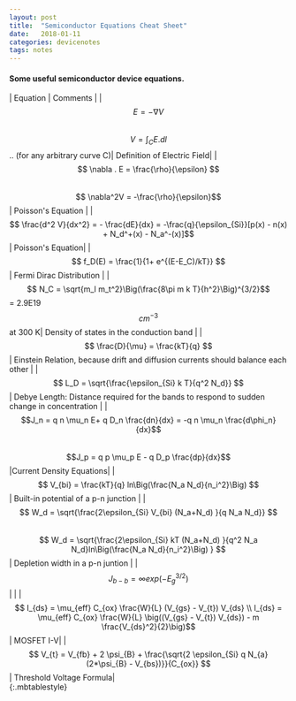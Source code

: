 ```yaml
---
layout: post
title:  "Semiconductor Equations Cheat Sheet"
date:   2018-01-11
categories: devicenotes
tags: notes
---
```


#### Some useful semiconductor device equations.

| Equation | Comments |
| $$ E = -\nabla V $$ <br> $$ V = \int_C E.dl $$ .. (for any arbitrary curve C)| Definition of Electric Field|
| $$ \nabla . E = \frac{\rho}{\epsilon} $$ <br> $$ \nabla^2V = -\frac{\rho}{\epsilon}$$  | Poisson's Equation |
| $$ \frac{d^2 V}{dx^2} = - \frac{dE}{dx} = -\frac{q}{\epsilon_{Si}}[p(x) - n(x) + N_d^+(x) - N_a^-(x)]$$| Poisson's Equation|
| $$ f_D(E) = \frac{1}{1+ e^{(E-E_C)/kT}} $$ | Fermi Dirac Distribution |
| $$ N_C = \sqrt{m_l m_t^2}\Big(\frac{8\pi m k T}{h^2}\Big)^{3/2}$$ = 2.9E19 $$cm^{-3}$$  at 300 K| Density of states in the conduction band | 
| $$ \frac{D}{\mu} = \frac{kT}{q} $$ | Einstein Relation, because drift and diffusion currents should balance each other |
| $$ L_D = \sqrt{\frac{\epsilon_{Si} k T}{q^2 N_d}} $$ | Debye Length: Distance required for the bands to respond to sudden change in concentration |
|$$J_n = q n \mu_n E+ q D_n \frac{dn}{dx} = -q n \mu_n \frac{d\phi_n}{dx}$$  <br> $$J_p = q p \mu_p E - q D_p \frac{dp}{dx}$$ |Current Density Equations|
| $$ V_{bi} = \frac{kT}{q} ln\Big(\frac{N_a N_d}{n_i^2}\Big) $$ | Built-in potential of a p-n junction | 
| $$ W_d = \sqrt{\frac{2\epsilon_{Si} V_{bi} (N_a+N_d) }{q N_a N_d}} $$ <br> $$ W_d = \sqrt{\frac{2\epsilon_{Si} kT (N_a+N_d) }{q^2 N_a N_d}ln\Big(\frac{N_a N_d}{n_i^2}\Big) } $$ | Depletion width in a p-n juntion | 
| $$ J_{b-b} = \infty exp(-E_g^{3/2})$$ | | 
| $$ I_{ds} = \mu_{eff} C_{ox} \frac{W}{L} (V_{gs} - V_{t}) V_{ds} \\ I_{ds} =  \mu_{eff} C_{ox} \frac{W}{L} \big((V_{gs} - V_{t}) V_{ds}) - m \frac{V_{ds}^2}{2}\big)$$ | MOSFET I-V|
| $$ V_{t} = V_{fb} + 2 \psi_{B} + \frac{\sqrt{2 \epsilon_{Si} q N_{a} (2*\psi_{B} - V_{bs})}}{C_{ox}} $$| Threshold Voltage Formula|	
{:.mbtablestyle}